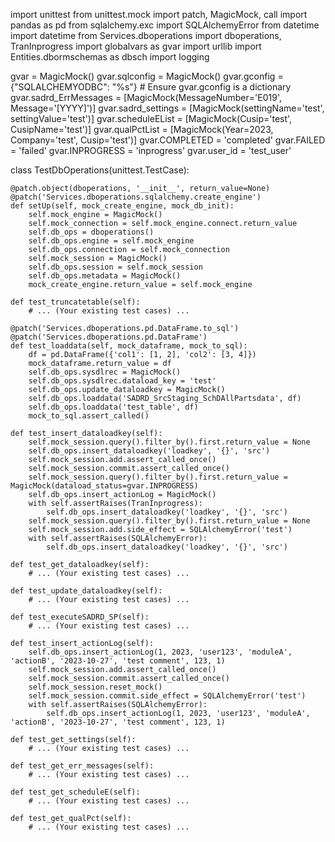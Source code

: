 import unittest
from unittest.mock import patch, MagicMock, call
import pandas as pd
from sqlalchemy.exc import SQLAlchemyError
from datetime import datetime
from Services.dboperations import dboperations, TranInprogress
import globalvars as gvar
import urllib
import Entities.dbormschemas as dbsch
import logging

gvar = MagicMock()
gvar.sqlconfig = MagicMock()
gvar.gconfig = {"SQLALCHEMYODBC": "%s"}  # Ensure gvar.gconfig is a dictionary
gvar.sadrd_ErrMessages = [MagicMock(MessageNumber='E019', Message='[YYYY]')]
gvar.sadrd_settings = [MagicMock(settingName='test', settingValue='test')]
gvar.scheduleEList = [MagicMock(Cusip='test', CusipName='test')]
gvar.qualPctList = [MagicMock(Year=2023, Company='test', Cusip='test')]
gvar.COMPLETED = 'completed'
gvar.FAILED = 'failed'
gvar.INPROGRESS = 'inprogress'
gvar.user_id = 'test_user'

class TestDbOperations(unittest.TestCase):

    @patch.object(dboperations, '__init__', return_value=None)
    @patch('Services.dboperations.sqlalchemy.create_engine')
    def setUp(self, mock_create_engine, mock_db_init):
        self.mock_engine = MagicMock()
        self.mock_connection = self.mock_engine.connect.return_value
        self.db_ops = dboperations()
        self.db_ops.engine = self.mock_engine
        self.db_ops.connection = self.mock_connection
        self.mock_session = MagicMock()
        self.db_ops.session = self.mock_session
        self.db_ops.metadata = MagicMock()
        mock_create_engine.return_value = self.mock_engine

    def test_truncatetable(self):
        # ... (Your existing test cases) ...

    @patch('Services.dboperations.pd.DataFrame.to_sql')
    @patch('Services.dboperations.pd.DataFrame')
    def test_loaddata(self, mock_dataframe, mock_to_sql):
        df = pd.DataFrame({'col1': [1, 2], 'col2': [3, 4]})
        mock_dataframe.return_value = df
        self.db_ops.sysdlrec = MagicMock()
        self.db_ops.sysdlrec.dataload_key = 'test'
        self.db_ops.update_dataloadkey = MagicMock()
        self.db_ops.loaddata('SADRD_SrcStaging_SchDAllPartsdata', df)
        self.db_ops.loaddata('test_table', df)
        mock_to_sql.assert_called()

    def test_insert_dataloadkey(self):
        self.mock_session.query().filter_by().first.return_value = None
        self.db_ops.insert_dataloadkey('loadkey', '{}', 'src')
        self.mock_session.add.assert_called_once()
        self.mock_session.commit.assert_called_once()
        self.mock_session.query().filter_by().first.return_value = MagicMock(dataload_status=gvar.INPROGRESS)
        self.db_ops.insert_actionLog = MagicMock()
        with self.assertRaises(TranInprogress):
            self.db_ops.insert_dataloadkey('loadkey', '{}', 'src')
        self.mock_session.query().filter_by().first.return_value = None
        self.mock_session.add.side_effect = SQLAlchemyError('test')
        with self.assertRaises(SQLAlchemyError):
            self.db_ops.insert_dataloadkey('loadkey', '{}', 'src')

    def test_get_dataloadkey(self):
        # ... (Your existing test cases) ...

    def test_update_dataloadkey(self):
        # ... (Your existing test cases) ...

    def test_executeSADRD_SP(self):
        # ... (Your existing test cases) ...

    def test_insert_actionLog(self):
        self.db_ops.insert_actionLog(1, 2023, 'user123', 'moduleA', 'actionB', '2023-10-27', 'test comment', 123, 1)
        self.mock_session.add.assert_called_once()
        self.mock_session.commit.assert_called_once()
        self.mock_session.reset_mock()
        self.mock_session.commit.side_effect = SQLAlchemyError('test')
        with self.assertRaises(SQLAlchemyError):
            self.db_ops.insert_actionLog(1, 2023, 'user123', 'moduleA', 'actionB', '2023-10-27', 'test comment', 123, 1)

    def test_get_settings(self):
        # ... (Your existing test cases) ...

    def test_get_err_messages(self):
        # ... (Your existing test cases) ...

    def test_get_scheduleE(self):
        # ... (Your existing test cases) ...

    def test_get_qualPct(self):
        # ... (Your existing test cases) ...
